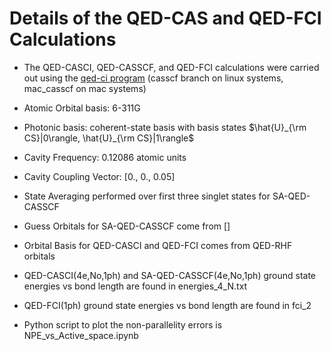 # Details of the QED-CAS and QED-FCI Calculations

- The QED-CASCI, QED-CASSCF, and QED-FCI calculations were carried out using the  [qed-ci program](https://github.com/mapol-chem/qed-ci/tree/casscf) (casscf branch on linux systems, mac_casscf on mac systems) 

- Atomic Orbital basis: 6-311G

- Photonic basis: coherent-state basis with basis states $\hat{U}_{\rm CS}|0\rangle, \hat{U}_{\rm CS}|1\rangle$

- Cavity Frequency: 0.12086 atomic units

- Cavity Coupling Vector: [0., 0., 0.05]

- State Averaging performed over first three singlet states for SA-QED-CASSCF

- Guess Orbitals for SA-QED-CASSCF come from []

- Orbital Basis for QED-CASCI and QED-FCI comes from QED-RHF orbitals

- QED-CASCI(4e,No,1ph) and SA-QED-CASSCF(4e,No,1ph) ground state energies vs bond length are found in energies_4_N.txt

- QED-FCI(1ph) ground state energies vs bond length are found in fci_2

- Python script to plot the non-parallelity errors is NPE_vs_Active_space.ipynb

